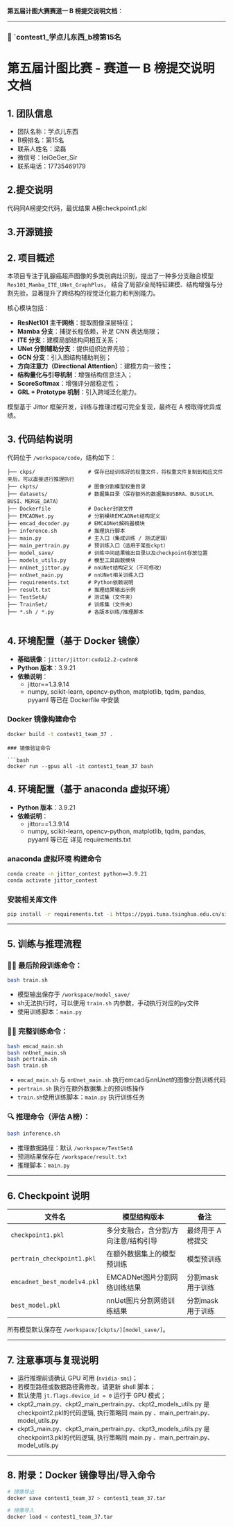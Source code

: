 **第五届计图大赛赛道一 B 榜提交说明文档**：

---

### 📄 `contest1_学点儿东西_b榜第15名


# 第五届计图比赛 - 赛道一 B 榜提交说明文档

## 1. 团队信息
- 团队名称：学点儿东西
- B榜排名：第15名
- 联系人姓名：梁磊
- 微信号：leiGeGer_Sir
- 联系电话：17735469179

## 2.提交说明
代码同A榜提交代码，最优结果 A榜checkpoint1.pkl

## 3.开源链接

## 2. 项目概述

本项目专注于乳腺癌超声图像的多类别病灶识别，提出了一种多分支融合模型 `Res101_Mamba_ITE_UNet_GraphPlus`，
结合了局部/全局特征建模、结构增强与分割先验，显著提升了跨结构的视觉泛化能力和判别能力。

核心模块包括：

- **ResNet101 主干网络**：提取图像深层特征；
- **Mamba 分支**：捕捉长程依赖，补足 CNN 表达局限；
- **ITE 分支**：建模局部结构间相互关系；
- **UNet 分割辅助分支**：提供组织边界先验；
- **GCN 分支**：引入图结构辅助判别；
- **方向注意力（Directional Attention）**：建模方向一致性；
- **结构量化与引导机制**：增强结构信息注入；
- **ScoreSoftmax**：增强评分层稳定性；
- **GRL + Prototype 机制**：引入跨域泛化能力。

模型基于 Jittor 框架开发，训练与推理过程可完全复现，最终在 A 榜取得优异成绩。



## 3. 代码结构说明

代码位于 `/workspace/code`，结构如下：

```
├── ckps/                 # 保存已经训练好的权重文件，将权重文件复制到相应文件夹后，可以直接进行推理执行
├── ckpts/                # 图像分割模型权重目录
├── datasets/             # 数据集目录（保存额外的数据集BUSBRA、BUSUCLM、BUSI、MERGE_DATA）
├── Dockerfile            # Docker封装文件
├── EMCADNet.py           # 分割模块EMCADNet结构定义
├── emcad_decoder.py      # EMCADNet解码器模块
├── inference.sh          # 推理执行脚本
├── main.py               # 主入口（集成训练 / 测试逻辑）
├── main_pertrain.py      # 预训练入口（适用于某些ckpt）
├── model_save/           # 训练中间结果输出目录以及checkpoint存放位置
├── models_utils.py       # 模型工具函数模块
├── nnUnet_jittor.py      # nnUNet结构定义（不可修改）
├── nnUnet_main.py        # nnUNet相关训练入口
├── requirements.txt      # Python依赖说明
├── result.txt            # 推理结果输出示例
├── TestSetA/             # 测试集（文件夹）
├── TrainSet/             # 训练集（文件夹）
├── *.sh / *.py           # 各版本训练/推理脚本


````


## 4. 环境配置（基于 Docker 镜像）

- **基础镜像**：`jittor/jittor:cuda12.2-cudnn8`
- **Python 版本**：3.9.21
- **依赖说明**：
  - jittor==1.3.9.14
  - numpy, scikit-learn, opencv-python, matplotlib, tqdm, pandas, pyyaml 等已在 Dockerfile 中安装

### Docker 镜像构建命令

```bash
docker build -t contest1_team_37 .
```

```
### 镜像验证命令

```bash
docker run --gpus all -it contest1_team_37 bash
```


## 4. 环境配置（基于 anaconda 虚拟环境）


- **Python 版本**：3.9.21
- **依赖说明**：
  - jittor==1.3.9.14
  - numpy, scikit-learn, opencv-python, matplotlib, tqdm, pandas, pyyaml 等已在 详见 requirements.txt

### anaconda 虚拟环境 构建命令

```bash
conda create -n jittor_contest python==3.9.21
conda activate jittor_contest
```


### 安装相关库文件

```bash
pip install -r requirements.txt -i https://pypi.tuna.tsinghua.edu.cn/simple
```





---

## 5. 训练与推理流程

### 🏋️‍♀️ 最后阶段训练命令：

```bash
bash train.sh
```

* 模型输出保存于 `/workspace/model_save/`
* sh无法执行时，可以使用 `train.sh` 内参数，手动执行对应的py文件
* 使用训练脚本：`main.py`


### 🏋️‍♀️ 完整训练命令：

```bash
bash emcad_main.sh
bash nnUnet_main.sh
bash pertrain.sh
bash train.sh
```

* `emcad_main.sh` 与 `nnUnet_main.sh` 执行emcad与nnUnet的图像分割训练代码
* `pertrain.sh` 执行在额外数据集上的预训练操作
* `train.sh`使用训练脚本：`main.py` 执行训练任务


### 🔍 推理命令（评估 A榜）：

```bash
bash inference.sh
```

* 推理数据路径：默认 `/workspace/TestSetA`
* 预测结果保存在 `/workspace/result.txt`
* 推理脚本：`main.py`

---

## 6. Checkpoint 说明

| 文件名                         | 模型结构版本              | 备注         |
| --------------------------- | ------------------- | ---------- |
| `checkpoint1.pkl` | 多分支融合，含分割/方向注意/结构引导 | 最终用于 A 榜提交 |
| `pertrain_checkpoint1.pkl`   | 在额外数据集上的模型预训练   | 模型预训练      |
| `emcadnet_best_modelv4.pkl`      | EMCADNet图片分割网络训练结果       | 分割mask用于训练     |
| `best_model.pkl`      | nnUet图片分割网络训练结果       | 分割mask用于训练     |

所有模型默认保存在 `/workspace/[ckpts/][model_save/]`。

---

## 7. 注意事项与复现说明

* 运行推理前请确认 GPU 可用 (`nvidia-smi`)；
* 若模型路径或数据路径需修改，请更新  shell 脚本；
* 默认使用 `jt.flags.device_id = 0` 运行于 GPU 模式；
* ckpt2_main.py、ckpt2_main_pertrain.py、ckpt2_models_utils.py 是checkpoint2.pkl的代码逻辑,
  执行策略同 main.py 、main_pertrain.py、model_utils.py
* ckpt3_main.py、ckpt3_main_pertrain.py、ckpt3_models_utils.py 是checkpoint3.pkl的代码逻辑,
  执行策略同 main.py 、main_pertrain.py、model_utils.py

---

## 8. 附录：Docker 镜像导出/导入命令

```bash
# 镜像导出
docker save contest1_team_37 > contest1_team_37.tar

# 镜像导入
docker load < contest1_team_37.tar
```

